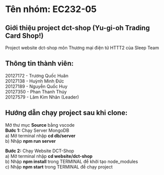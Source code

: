 # Tên nhóm: EC232-05
## Giới thiệu project dct-shop (Yu-gi-oh Trading Card Shop!)

Project website dct-shop môn Thương mại điện tử HTTT2 của Sleep Team

## Thông tin thành viên:
20127172 - Trương Quốc Huân<br>
20127138 - Huỳnh Minh Đức<br>
20127189 - Nguyễn Quốc Huy<br>
20127350 - Phan Thanh Thúy<br>
20127579 - Lâm Kim Nhân (Leader)

## Hướng dẫn chạy project sau khi clone:

Mở thư mục **Source** bằng vscode <br>
**Bước 1:** Chạy Server MongoDB <br>
a) Mở terminal nhập **cd db/server** <br>
b) Nhập **npm run server** <br>

**Bước 2:** Chạy Website DCT-Shop <br>
a) Mở terminal nhập **cd website/dct-shop** <br>
b) Nhập **npm install** trong TERMINAL để khởi tạo node_modules <br>
c) Nhập **npm start** trong TERMINAL để chạy project
